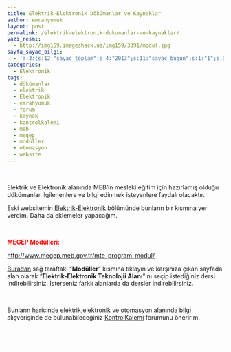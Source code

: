 ```yaml
---
title: Elektrik-Elektronik Dökümanlar ve Kaynaklar
author: emrahyumuk
layout: post
permalink: /elektrik-elektronik-dokumanlar-ve-kaynaklar/
yazi_resmi:
  - http://img159.imageshack.us/img159/3391/modul.jpg
sayfa_sayac_bilgi:
  - 'a:3:{s:12:"sayac_toplam";s:4:"2013";s:11:"sayac_bugun";s:1:"1";s:9:"son_okuma";s:10:"1364796475";}'
categories:
  - Elektronik
tags:
  - dökümanlar
  - elektrik
  - Elektronik
  - emrahyumuk
  - forum
  - kaynak
  - kontrolkalemi
  - meb
  - megep
  - modüller
  - otomasyon
  - website
---
```

<span style="color: #ffffff;">.</span>

Elektrik ve Elektronik alanında MEB&#8217;in mesleki eğitim için hazırlamış olduğu dökümanlar ilgilenenlere ve bilgi edinmek isteyenlere faydalı olacaktır.

Eski websitemin <a href="http://www.emrahyumuk.com/eski/elektrik_elektronik.html" target="_blank">Elektrik-Elektronik</a> bölümünde bunların bir kısmına yer verdim. Daha da eklemeler yapacağım.

<span style="color: #ffffff;">.</span>

<!--more-->

<span style="color: #ff0000;"><strong>MEGEP Modülleri: </strong></span>

<a href="http://www.megep.meb.gov.tr/mte_program_modul/" target="_blank">http://www.megep.meb.gov.tr/mte_program_modul/</a>

<a href="http://www.megep.meb.gov.tr/mte_program_modul/" target="_blank">Buradan</a> sağ taraftaki &#8220;**Modüller**&#8221; kısmına tıklayın ve karşınıza çıkan sayfada alan olarak &#8220;**Elektrik-Elektronik Teknolojii Alanı**&#8221; nı seçip istediğiniz dersi indirebilirsiniz. İsterseniz farklı alanlarda da dersler indirebilirsiniz.

<span style="color: #ffffff;">.</span>

Bunların haricinde elektrik,elektronik ve otomasyon alanında bilgi alışverişinde de bulunabileceğiniz <a href="http://www.kontrolkalemi.com" target="_blank">KontrolKalemi</a> forumunu öneririm.

<span style="color: #ffffff;">.</span>

<span style="color: #ffffff;">.</span>